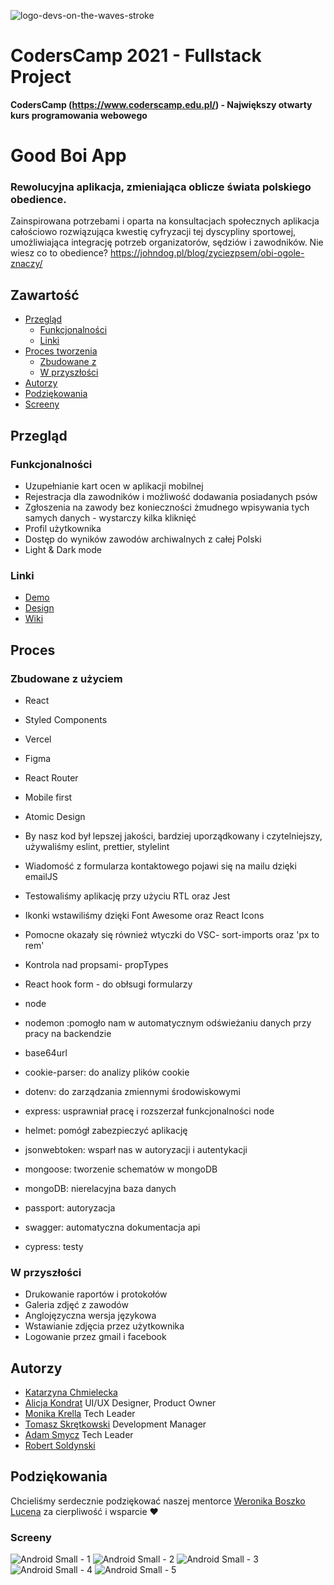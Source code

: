 
![logo-devs-on-the-waves-stroke](https://user-images.githubusercontent.com/19845958/148255475-9f24bd68-7020-42e8-a0d7-c2ed885848e5.png)


# CodersCamp 2021 - Fullstack Project
**CodersCamp (https://www.coderscamp.edu.pl/) - Największy otwarty kurs programowania webowego** 

# Good Boi App

### Rewolucyjna aplikacja, zmieniająca oblicze świata polskiego obedience.
Zainspirowana potrzebami i oparta na konsultacjach społecznych aplikacja całościowo rozwiązująca kwestię cyfryzacji tej dyscypliny sportowej, umożliwiająca integrację potrzeb organizatorów, sędziów i zawodników.
Nie wiesz co to obedience? https://johndog.pl/blog/zyciezpsem/obi-ogole-znaczy/

## Zawartość

- [Przegląd](#przegląd)
  - [Funkcjonalności](#funkcjonalności)
  - [Linki](#linki)
- [Proces tworzenia](#proces)
  - [Zbudowane z](#zbudowane-z-użyciem)
  - [W przyszłości](#w-przyszłości)
- [Autorzy](#autorzy)
- [Podziękowania](#podziękowania)
-  [Screeny](#screeny)

## Przegląd

### Funkcjonalności

- Uzupełnianie kart ocen w aplikacji mobilnej
- Rejestracja dla zawodników i możliwość dodawania posiadanych psów
- Zgłoszenia na zawody bez konieczności żmudnego wpisywania tych samych danych - wystarczy kilka kliknięć
- Profil użytkownika
- Dostęp do wyników zawodów archiwalnych z całej Polski
- Light & Dark mode



### Linki

- [Demo](https://good-boi-application-lime.vercel.app/)
- [Design](https://www.figma.com/file/hOD9esjIhUdLSRM0Ijc31f/GOOD-BOI-APP?node-id=1657%3A4515)
- [Wiki](https://github.com/CC2021-WBL/GOOD-BOI-Application/wiki)

## Proces

### Zbudowane z użyciem

- React
- Styled Components
- Vercel
- Figma
- React Router
- Mobile first
- Atomic Design
- By nasz kod był lepszej jakości, bardziej uporządkowany i czytelniejszy, używaliśmy eslint, prettier, stylelint
- Wiadomość z formularza kontaktowego pojawi się na mailu dzięki emailJS
- Testowaliśmy aplikację przy użyciu RTL oraz Jest
- Ikonki wstawiliśmy dzięki Font Awesome oraz React Icons
- Pomocne okazały się również wtyczki do VSC- sort-imports oraz 'px to rem'
- Kontrola nad propsami- propTypes
- React hook form - do obłsugi formularzy

- node
- nodemon :pomogło nam w automatycznym odświeżaniu danych przy pracy na backendzie
- base64url
- cookie-parser: do analizy plików cookie
- dotenv: do zarządzania zmiennymi środowiskowymi
- express: usprawniał pracę i rozszerzał funkcjonalności node
- helmet: pomógł zabezpieczyć aplikację
- jsonwebtoken: wsparł nas w autoryzacji i autentykacji
- mongoose: tworzenie schematów w mongoDB
- mongoDB: nierelacyjna baza danych
- passport: autoryzacja
- swagger: automatyczna dokumentacja api
- cypress: testy

### W przyszłości

- Drukowanie raportów i protokołów
- Galeria zdjęć z zawodów
- Anglojęzyczna wersja językowa
- Wstawianie zdjęcia przez użytkownika
- Logowanie przez gmail i facebook

## Autorzy

 - [Katarzyna Chmielecka](https://github.com/KatarzynaChmielecka)
 - [Alicja Kondrat](https://github.com/pierwszazlewej)  UI/UX Designer, Product Owner
 - [Monika Krella](https://github.com/MonikaKrella) Tech Leader
 - [Tomasz Skrętkowski](https://github.com/n0macx) Development Manager
 - [Adam Smycz](https://github.com/Smyku6) Tech Leader
 - [Robert Soldynski](https://github.com/RobertS-ki) 

## Podziękowania
Chcieliśmy serdecznie podziękować naszej mentorce [Weronika Boszko Lucena](https://github.com/vieraboschkova) za cierpliwość i wsparcie ♥

### Screeny
![Android Small - 1](https://user-images.githubusercontent.com/56206231/153416062-cb61f9d8-7a6e-4d58-a3cf-cb8f90e2c87a.png)
![Android Small - 2](https://user-images.githubusercontent.com/56206231/153416232-81c9572f-5db0-46e7-b753-42d43b1a366e.png)
![Android Small - 3](https://user-images.githubusercontent.com/56206231/153416254-d6f6088f-7d26-402b-9c49-df2325f50148.png)
![Android Small - 4](https://user-images.githubusercontent.com/56206231/153416296-e6ca69c7-1117-4eb4-9694-59e83bc1cbba.png)
![Android Small - 5](https://user-images.githubusercontent.com/56206231/153416312-babefb6e-1f63-446c-8781-e9e93bf6a340.png)







